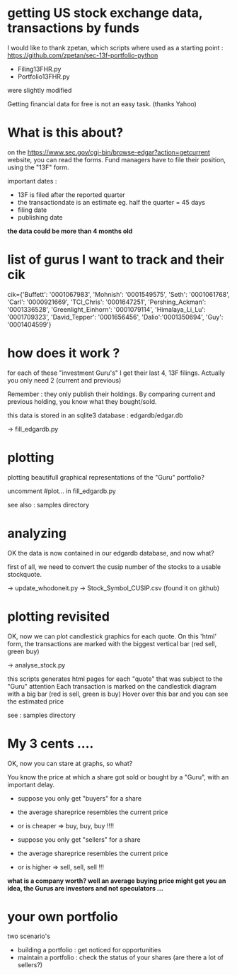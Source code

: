 # getting US stock exchange data, transactions by funds

I would like to thank zpetan, which scripts where used as a starting point : 
https://github.com/zpetan/sec-13f-portfolio-python

- Filing13FHR.py
- Portfolio13FHR.py

were slightly modified

Getting financial data for free is not an easy task. (thanks Yahoo)


# What is this about?
on the https://www.sec.gov/cgi-bin/browse-edgar?action=getcurrent website, you can read the forms. 
Fund managers have to file their position, using the "13F" form.

important dates : 

- 13F is filed after the reported quarter 
- the transactiondate is an estimate eg. half the quarter = 45 days
- filing date
- publishing date 

**the data could be more than 4 months old**

# list of gurus I want to track and their cik
cik={'Buffett': '0001067983', 'Mohnish': '0001549575', 'Seth': '0001061768', 'Carl': '0000921669',
     'TCI_Chris': '0001647251', 'Pershing_Ackman': '0001336528', 'Greenlight_Einhorn': '0001079114',
     'Himalaya_Li_Lu': '0001709323', 'David_Tepper': '0001656456', 'Dalio':'0001350694',
     'Guy': '0001404599'}


# how does it work ?

for each of these "investment Guru's" I get their last 4, 13F filings.
Actually you only need 2 (current and previous)

Remember : they only publish their holdings.
By comparing current and previous holding, you know what they bought/sold.

this data is stored in an sqlite3 database : edgardb/edgar.db

-> fill_edgardb.py


# plotting 

plotting beautifull graphical representations of the "Guru" portfolio?

uncomment #plot... in fill_edgardb.py

see also : samples directory


# analyzing


OK the data is now contained in our edgardb database, and now what?

first of all, we need to convert the cusip number of the stocks to a usable stockquote. 

-> update_whodoneit.py
-> Stock_Symbol_CUSIP.csv (found it on github)


# plotting revisited

OK, now we can plot candlestick graphics for each quote.
On this 'html' form, the transactions are marked with the biggest vertical bar (red sell, green buy)

-> analyse_stock.py

this scripts generates html pages for each "quote" that was subject to the "Guru" attention
Each transaction is marked on the candlestick diagram with a big bar (red is sell, green is buy)
Hover over this bar and you can see the estimated price


see : samples directory 

# My 3 cents ....

OK, now you can stare at graphs, so what?

You know the price at which a share got sold or bought by a "Guru", with an important delay.
- suppose you only get "buyers" for a share 
- the average shareprice resembles the current price
- or is cheaper
=> buy, buy, buy !!!!

- suppose you only get "sellers" for a share 
- the average shareprice resembles the current price
- or is higher
=> sell, sell, sell !!!

**what is a company worth? well an average buying price might get you an idea, the Gurus are investors and not speculators ...**


# your own portfolio

two scenario's
- building a portfolio : get noticed for opportunities
- maintain a portfolio : check the status of your shares (are there a lot of sellers?)





